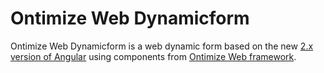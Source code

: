 # Ontimize Web Dynamicform
Ontimize Web Dynamicform is a web dynamic form based on the new [2.x version of Angular](https://angular.io/) using components from [Ontimize Web framework](https://github.com/OntimizeWeb/ontimize-web-ngx).
